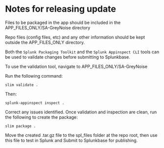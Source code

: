 # Notes for releasing update

Files to be packaged in the app should be included in the APP_FILES_ONLY/SA-GreyNoise directory

Repo files (config files, etc) and any other information should be kept outside the APP_FILES_ONLY directory.

Both the `Splunk Packaging Toolkit` and the `Splunk Appinspect CLI` tools can be used to validate changes before submitting to Splunkbase.

To use the validation tool, navigate to APP_FILES_ONLY/SA-GreyNoise

Run the following command:

`slim validate .`

Then:

`splunk-appinspect inspect .`

Correct any issues identified. Once validation and inspection are clean, run the following to create the package:

`slim package . `

Move the created .tar.gz file to the spl_files folder at the repo root, then use this file to test in Splunk and Submit to Splunkbase for publishing.